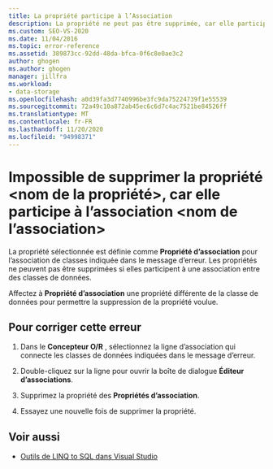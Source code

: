 ```yaml
---
title: La propriété participe à l’Association
description: La propriété ne peut pas être supprimée, car elle participe à l’Association. Affichez des informations sur ce message d’Concepteur Objet Relationnel (Concepteur O/R).
ms.custom: SEO-VS-2020
ms.date: 11/04/2016
ms.topic: error-reference
ms.assetid: 389873cc-92dd-48da-bfca-0f6c8e0ae3c2
author: ghogen
ms.author: ghogen
manager: jillfra
ms.workload:
- data-storage
ms.openlocfilehash: a0d39fa3d7740996be3fc9da75224739f1e55539
ms.sourcegitcommit: 72a49c10a872ab45ec6c6d7c4ac7521be84526ff
ms.translationtype: MT
ms.contentlocale: fr-FR
ms.lasthandoff: 11/20/2020
ms.locfileid: "94998371"
---
```

# <a name="the-property-ltproperty-namegt-cannot-be-deleted-because-it-is-participating-in-the-association-ltassociation-namegt"></a>Impossible de supprimer la propriété &lt;nom de la propriété&gt;, car elle participe à l’association &lt;nom de l’association&gt;

La propriété sélectionnée est définie comme **Propriété d’association** pour l’association de classes indiquée dans le message d’erreur. Les propriétés ne peuvent pas être supprimées si elles participent à une association entre des classes de données.

Affectez à **Propriété d’association** une propriété différente de la classe de données pour permettre la suppression de la propriété voulue.

## <a name="to-correct-this-error"></a>Pour corriger cette erreur

1. Dans le **Concepteur O/R** , sélectionnez la ligne d’association qui connecte les classes de données indiquées dans le message d’erreur.

2. Double-cliquez sur la ligne pour ouvrir la boîte de dialogue **Éditeur d’associations**.

3. Supprimez la propriété des **Propriétés d’association**.

4. Essayez une nouvelle fois de supprimer la propriété.

## <a name="see-also"></a>Voir aussi

- [Outils de LINQ to SQL dans Visual Studio](../data-tools/linq-to-sql-tools-in-visual-studio2.md)